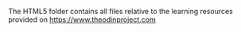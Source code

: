 The HTML5 folder contains all files relative to the learning resources provided on https://www.theodinproject.com
